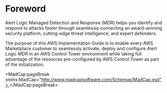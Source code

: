 <h1 class="Heading1">Foreword</h1><p class="p_4">Alert Logic Managed Detection and Response (MDR) helps you identify and respond to attacks faster through seamlessly connecting an award-winning security platform, cutting-edge threat intelligence, and expert defenders.  </p>

The purpose of this AWS Implementation Guide is to enable every AWS Marketplace customer to seamlessly activate, deploy and configure Alert Logic MDR in an AWS Control Tower environment while taking full advantage of the resources pre-configured by AWS Control Tower as part of the initialization.

<MadCap:pageBreak xmlns:MadCap="http://www.madcapsoftware.com/Schemas/MadCap.xsd"> </MadCap:pageBreak>
